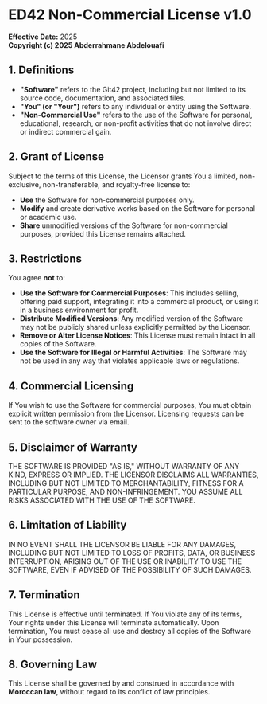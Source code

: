 # **ED42 Non-Commercial License v1.0**  

**Effective Date:** 2025  
**Copyright (c) 2025 Abderrahmane Abdelouafi**  

## **1. Definitions**  
- **"Software"** refers to the Git42 project, including but not limited to its source code, documentation, and associated files.  
- **"You" (or "Your")** refers to any individual or entity using the Software.  
- **"Non-Commercial Use"** refers to the use of the Software for personal, educational, research, or non-profit activities that do not involve direct or indirect commercial gain.  

## **2. Grant of License**  
Subject to the terms of this License, the Licensor grants You a limited, non-exclusive, non-transferable, and royalty-free license to:  
- **Use** the Software for non-commercial purposes only.  
- **Modify** and create derivative works based on the Software for personal or academic use.  
- **Share** unmodified versions of the Software for non-commercial purposes, provided this License remains attached.  

## **3. Restrictions**  
You agree **not** to:  
- **Use the Software for Commercial Purposes**: This includes selling, offering paid support, integrating it into a commercial product, or using it in a business environment for profit.  
- **Distribute Modified Versions**: Any modified version of the Software may not be publicly shared unless explicitly permitted by the Licensor.  
- **Remove or Alter License Notices**: This License must remain intact in all copies of the Software.  
- **Use the Software for Illegal or Harmful Activities**: The Software may not be used in any way that violates applicable laws or regulations.  

## **4. Commercial Licensing**  
If You wish to use the Software for commercial purposes, You must obtain explicit written permission from the Licensor. Licensing requests can be sent to the software owner via email.  

## **5. Disclaimer of Warranty**  
THE SOFTWARE IS PROVIDED "AS IS," WITHOUT WARRANTY OF ANY KIND, EXPRESS OR IMPLIED. THE LICENSOR DISCLAIMS ALL WARRANTIES, INCLUDING BUT NOT LIMITED TO MERCHANTABILITY, FITNESS FOR A PARTICULAR PURPOSE, AND NON-INFRINGEMENT. YOU ASSUME ALL RISKS ASSOCIATED WITH THE USE OF THE SOFTWARE.  

## **6. Limitation of Liability**  
IN NO EVENT SHALL THE LICENSOR BE LIABLE FOR ANY DAMAGES, INCLUDING BUT NOT LIMITED TO LOSS OF PROFITS, DATA, OR BUSINESS INTERRUPTION, ARISING OUT OF THE USE OR INABILITY TO USE THE SOFTWARE, EVEN IF ADVISED OF THE POSSIBILITY OF SUCH DAMAGES.  

## **7. Termination**  
This License is effective until terminated. If You violate any of its terms, Your rights under this License will terminate automatically. Upon termination, You must cease all use and destroy all copies of the Software in Your possession.  

## **8. Governing Law**  
This License shall be governed by and construed in accordance with **Moroccan law**, without regard to its conflict of law principles.  
